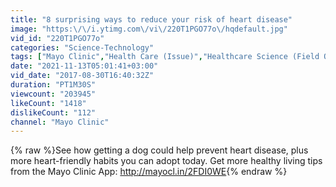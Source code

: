```yaml
---
title: "8 surprising ways to reduce your risk of heart disease"
image: "https:\/\/i.ytimg.com\/vi\/220T1PGO77o\/hqdefault.jpg"
vid_id: "220T1PGO77o"
categories: "Science-Technology"
tags: ["Mayo Clinic","Health Care (Issue)","Healthcare Science (Field Of Study)"]
date: "2021-11-13T05:01:41+03:00"
vid_date: "2017-08-30T16:40:32Z"
duration: "PT1M30S"
viewcount: "203945"
likeCount: "1418"
dislikeCount: "112"
channel: "Mayo Clinic"
---
```

{% raw %}See how getting a dog could help prevent heart disease, plus more heart-friendly habits you can adopt today. Get more healthy living tips from the Mayo Clinic App: <a rel="nofollow" target="blank" href="http://mayocl.in/2FDI0WE">http://mayocl.in/2FDI0WE</a>{% endraw %}
